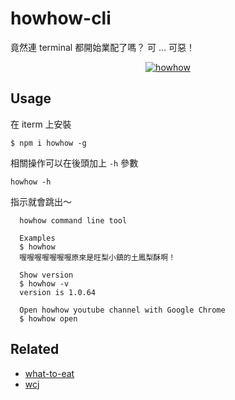 # howhow-cli
竟然連 terminal 都開始業配了嗎？ 可 ... 可惡！


<p align="center">
  <a target="_blank" href="https://github.com/WeiChiaChang/howhow-cli">
    <img alt="howhow" src="https://i.imgur.com/80Ps9WJ.gif">
  </a>
</p>

## Usage

在 iterm 上安裝
```shell
$ npm i howhow -g
```

相關操作可以在後頭加上 `-h` 參數
```shell
howhow -h
```

指示就會跳出～
```shell
  howhow command line tool

  Examples
  $ howhow
  喔喔喔喔喔喔喔原來是旺梨小鎮的土鳳梨酥啊！

  Show version
  $ howhow -v
  version is 1.0.64

  Open howhow youtube channel with Google Chrome
  $ howhow open
```

## Related
- [what-to-eat](https://github.com/WeiChiaChang/what-to-eat)
- [wcj](https://github.com/jaywcjlove/wcj)
